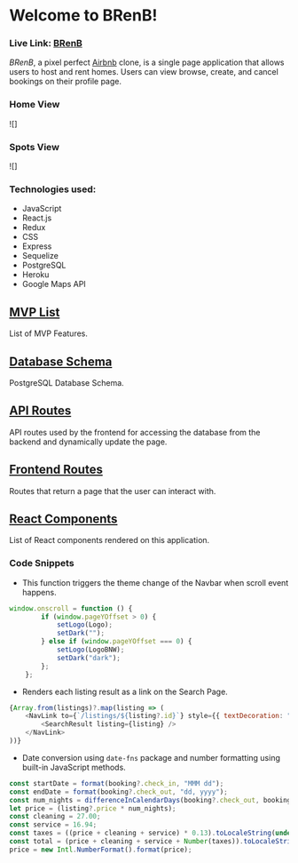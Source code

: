 # Welcome to BRenB!

### **Live Link: [BRenB](https://brenb.herokuapp.com/)**

_BRenB_, a pixel perfect [Airbnb](https://airbnb.com/) clone, is a single page application that allows users to host and rent homes. Users can view browse, create, and cancel bookings on their profile page.


### Home View
![]

### Spots View
![]


### Technologies used:
* JavaScript
* React.js
* Redux
* CSS
* Express
* Sequelize
* PostgreSQL
* Heroku
* Google Maps API

## [MVP List](https://github.com/rsdimatulac/BRenB/wiki/MVP-List)
List of MVP Features.

## [Database Schema](https://github.com/rsdimatulac/BRenB/wiki/Database-Schema)
PostgreSQL Database Schema.

## [API Routes](https://github.com/rsdimatulac/BRenB/wiki/API-Routes)
API routes used by the frontend for accessing the database from the backend and dynamically update the page. 

## [Frontend Routes](https://github.com/rsdimatulac/BRenB/wiki/Frontend-Routes)
Routes that return a page that the user can interact with.

## [React Components](https://github.com/rsdimatulac/BRenB/wiki/React-Components)
List of React components rendered on this application.

### Code Snippets
- This function triggers the theme change of the Navbar when scroll event happens.
``` js
window.onscroll = function () {
        if (window.pageYOffset > 0) {
            setLogo(Logo);
            setDark("");
        } else if (window.pageYOffset === 0) {
            setLogo(LogoBNW);
            setDark("dark");
        };
    };
```

- Renders each listing result as a link on the Search Page.

``` js
{Array.from(listings)?.map(listing => (
    <NavLink to={`/listings/${listing?.id}`} style={{ textDecoration: "none" }} key={listing?.id}>
        <SearchResult listing={listing} />
    </NavLink>
))}
```

- Date conversion using `date-fns` package and number formatting using built-in JavaScript methods.

``` js
const startDate = format(booking?.check_in, "MMM dd");
const endDate = format(booking?.check_out, "dd, yyyy");
const num_nights = differenceInCalendarDays(booking?.check_out, booking?.check_in);
let price = (listing?.price * num_nights);
const cleaning = 27.00;
const service = 16.94;
const taxes = ((price + cleaning + service) * 0.13).toLocaleString(undefined, { maximumFractionDigits: 2 });
const total = (price + cleaning + service + Number(taxes)).toLocaleString(undefined, { maximumFractionDigits: 2 });
price = new Intl.NumberFormat().format(price);
```
